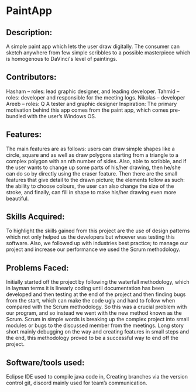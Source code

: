 # PaintApp

## Description:
A simple paint app which lets the user draw digitally. The consumer can sketch anywhere from few simple scribbles to a possible masterpiece which is homogenous to DaVinci's level of paintings. 

## Contributors: 
Hasham – roles: lead graphic designer, and leading developer.
Tahmid – roles: developer and responsible for the meeting logs.
Nikolas – developer 
Areeb – roles: Q A tester and graphic designer
Inspiration:
The primary motivation behind this app comes from the paint app, which comes pre-bundled with the user’s Windows OS.  

## Features: 
The main features are as follows: users can draw simple shapes like a circle, square and as well as draw polygons starting from a triangle to a complex polygon with an nth number of sides. Also, able to scribble, and if the user wants to change up some parts of his/her drawing, then he/she can do so by directly using the eraser feature. Then there are the small features that give detail to the drawn picture; the elements follow as such: the ability to choose colours, the user can also change the size of the stroke, and finally, can fill in shape to make his/her drawing even more beautiful.

## Skills Acquired: 
To highlight the skills gained from this project are the use of design patterns which not only helped us the developers but whoever was testing this software. Also, we followed up with industries best practice; to manage our project and increase our performance we used the Scrum methodology. 

## Problems Faced: 
Initially started off the project by following the waterfall methodology, which in layman terms it is linearly coding until documentation has been developed and then testing at the end of the project and then finding bugs from the start, which can make the code ugly and hard to follow when compared with the Scrum methodology. So this was a crucial problem with our program, and so instead we went with the new method known as the Scrum.  Scrum in simple words is breaking up the complex project into small modules or bugs to the discussed member from the meetings. Long story short mainly debugging on the way and creating features in small steps and the end, this methodology proved to be a successful way to end off the project.

## Software/tools used: 
Eclipse IDE used to compile java code in, Creating branches via the version control git, discord mainly used for team’s communication.
